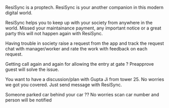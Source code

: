 ResiSync is a proptech. ResiSync is your another companion in this modern digital world. 

ResiSync helps you to keep up with your society from anywhere in the world. Missed your maintainance payment, any important notice or a great party this will not happen again with ResiSync.

Having trouble in society raise a request from the app and track the request chat with manager/worker and rate the work with feedback on each request.

Getting call again and again for allowing the entry at gate ? Preapprove guest will solve the issue.

You want to have a discussion/plan with Gupta Ji from tower 25. No worries we got you covered. Just send message with ResiSync.

Someone parked car behind your car ?? No worries scan car number and person will be notified

